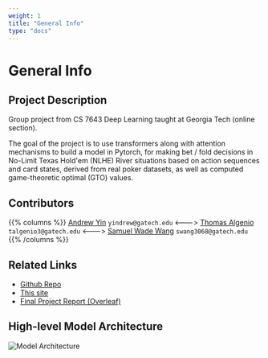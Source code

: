 ```yaml
---
weight: 1
title: "General Info"
type: "docs"
---
```


# General Info

## Project Description

Group project from CS 7643 Deep Learning taught at Georgia Tech (online section).

The goal of the project is to use transformers along with attention mechanisms 
to build a model in Pytorch,
for making bet / fold decisions in No-Limit Texas Hold'em (NLHE)
River situations based on action sequences and card states,
derived from real poker datasets,
as well as computed game-theoretic optimal (GTO) values.

## Contributors

{{% columns %}}
[Andrew Yin](https://github.com/yindrew/)
`yindrew@gatech.edu`
<---> 
[Thomas Algenio](https://github.com/thomasalgenio)
`talgenio3@gatech.edu`
<---> 
[Samuel Wade Wang](https://github.com/ZebraAlgebra)
`swang3068@gatech.edu`
{{% /columns %}}

## Related Links

* [Github Repo](https://github.com/yindrew/DeepRiverDivers)
* [This site](TBD)
* [Final Project Report (Overleaf)](https://www.overleaf.com/read/bfynsbgpqqhy#5003fe)

## High-level Model Architecture

![Model Architecture](/model_drawio.png)
